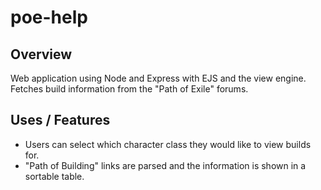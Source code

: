 # poe-help
## Overview
Web application using Node and Express with EJS and the view engine. Fetches build information from the "Path of Exile" forums.
## Uses / Features
- Users can select which character class they would like to view builds for.
- "Path of Building" links are parsed and the information is shown in a sortable table.
